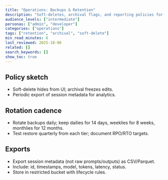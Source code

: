 ```yaml
---
title: "Operations: Backups & Retention"
description: "Soft-deletes, archival flags, and reporting policies for sessions."
audience_levels: ["intermediate"]
personas: ["admin", "developer"]
categories: ["operations"]
tags: ["retention", "archival", "soft-delete"]
min_read_minutes: 6
last_reviewed: 2025-10-06
related: []
search_keywords: []
show_toc: true
---
```


## Policy sketch
- Soft-delete hides from UI; archival freezes edits.
- Periodic export of session metadata for analytics.

## Rotation cadence
- Rotate backups daily; keep dailies for 14 days, weeklies for 8 weeks, monthlies for 12 months.
- Test restore quarterly from each tier; document RPO/RTO targets.

## Exports
- Export session metadata (not raw prompts/outputs) as CSV/Parquet.
- Include: id, timestamps, model, tokens, latency, status.
- Store in restricted bucket with lifecycle rules.
